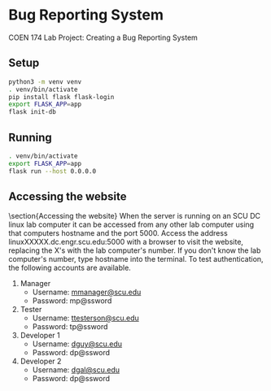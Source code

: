 # Bug Reporting System
COEN 174 Lab Project: Creating a Bug Reporting System

## Setup
```sh
python3 -m venv venv
. venv/bin/activate
pip install flask flask-login
export FLASK_APP=app
flask init-db
```

## Running
```sh
. venv/bin/activate
export FLASK_APP=app
flask run --host 0.0.0.0
```

## Accessing the website
\section{Accessing the website}
When the server is running on an SCU DC linux lab computer it can be accessed from any other lab computer using that computers hostname and the port 5000. Access the address linuxXXXXX.dc.engr.scu.edu:5000 with a browser to visit the website, replacing the X's with the lab computer's number. If you don't know the lab computer's number, type hostname into the terminal. To test authentication, the following accounts are available.

1. Manager
	* Username: mmanager@scu.edu
	* Password: mp@ssword
2. Tester
	* Username: ttesterson@scu.edu
	* Password: tp@ssword
3. Developer 1
	* Username: dguy@scu.edu
	* Password: dp@ssword
4. Developer 2
	* Username: dgal@scu.edu
	* Password: dp@ssword
